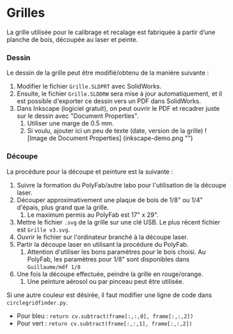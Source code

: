 # Grilles

La grille utilisée pour le calibrage et recalage est fabriquée à partir d’une planche de bois, découpée au laser et peinte.

### Dessin
Le dessin de la grille peut être modifié/obtenu de la manière suivante :
1. Modifier le fichier `Grille.SLDPRT` avec SolidWorks.
1. Ensuite, le fichier `Grille.SLDDRW` sera mise à jour automatiquement, et il est possible d'exporter ce dessin vers un PDF dans SolidWorks.
1. Dans Inkscape (logiciel gratuit), on peut ouvrir le PDF et recadrer juste sur le dessin avec "Document Properties". 
	1. Utiliser une marge de 0.5 mm.
	1. Si voulu, ajouter ici un peu de texte (date, version de la grille)
![Image de Document Properties] (inkscape-demo.png "")

### Découpe
La procédure pour la découpe et peinture est la suivante :
1. Suivre la formation du PolyFab/autre labo pour l'utilisation de la découpe laser.
1. Découper approximativement une plaque de bois de 1/8" ou 1/4" d'épais, plus grand que la grille.
	1. Le maximum permis au PolyFab est 17" x 29". 
1. Mettre le fichier `.svg` de la grille sur une clé USB. Le plus récent fichier est `Grille v3.svg`.
1. Ouvrir le fichier sur l'ordinateur branché à la découpe laser.
1. Partir la découpe laser en utilisant la procédure du PolyFab. 
	1. Attention d'utiliser les bons paramètres pour le bois choisi. Au PolyFab, les paramètres pour 1/8" sont disponibles dans `Guillaume/mdf 1/8`
1. Une fois la découpe effectuée, peindre la grille en rouge/orange.
	1. Une peinture aérosol ou par pinceau peut être utilisée.

Si une autre couleur est désirée, il faut modifier une ligne de code dans `circlegridfinder.py`.
- Pour bleu : 
		```
		return cv.subtract(frame[:,:,0], frame[:,:,2])
		```
- Pour vert :
		```
		return cv.subtract(frame[:,:,1], frame[:,:,2])
		```
	

